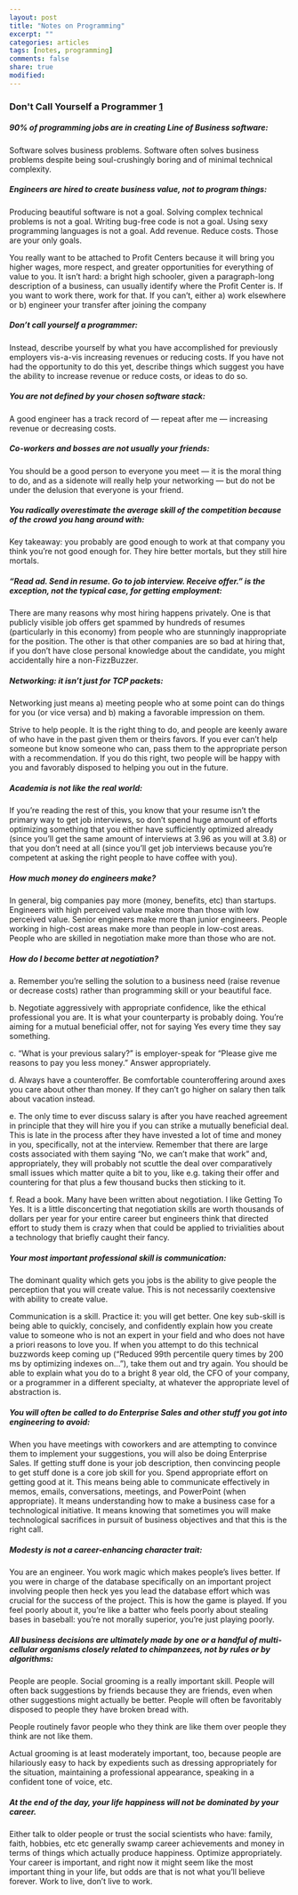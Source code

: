 ```yaml
---
layout: post
title: "Notes on Programming"
excerpt: ""
categories: articles
tags: [notes, programming]
comments: false
share: true
modified:
---
```


### Don't Call Yourself a Programmer [1]

##### 90% of programming jobs are in creating Line of Business software:

Software solves business problems.  Software often solves business problems
despite being soul-crushingly boring and of minimal technical complexity.

##### Engineers are hired to create business value, not to program things:

Producing beautiful software is not a goal.  Solving complex technical problems
is not a goal.  Writing bug-free code is not a goal.  Using sexy programming
languages is not a goal.  Add revenue.  Reduce costs.  Those are your only
goals.

You really want to be attached to Profit Centers because it will bring you
higher wages, more respect, and greater opportunities for everything of value
to you.  It isn’t hard: a bright high schooler, given a paragraph-long
description of a business, can usually identify where the Profit Center is.  If
you want to work there, work for that.  If you can’t, either a) work elsewhere
or b) engineer your transfer after joining the company

##### Don’t call yourself a programmer:

Instead, describe yourself by what you have accomplished for previously
employers vis-a-vis increasing revenues or reducing costs.  If you have not had
the opportunity to do this yet, describe things which suggest you have the
ability to increase revenue or reduce costs, or ideas to do so.

##### You are not defined by your chosen software stack:

A good engineer has a track record of — repeat after me — increasing revenue or
decreasing costs.

##### Co-workers and bosses are not usually your friends:

You should be a good person to everyone you meet — it is the moral thing to do,
and as a sidenote will really help your networking — but do not be under the
delusion that everyone is your friend.

##### You radically overestimate the average skill of the competition because of the crowd you hang around with:

Key takeaway: you probably are good enough to work at that company you think
you’re not good enough for.  They hire better mortals, but they still hire
mortals.

##### “Read ad. Send in resume. Go to job interview. Receive offer.” is the exception, not the typical case, for getting employment:

There are many reasons why most hiring happens privately.  One is that publicly
visible job offers get spammed by hundreds of resumes (particularly in this
economy) from people who are stunningly inappropriate for the position.  The
other is that other companies are so bad at hiring that, if you don’t have
close personal knowledge about the candidate, you might accidentally hire a
non-FizzBuzzer.

##### Networking: it isn’t just for TCP packets:

Networking just means a) meeting people who at some point can do things for you
(or vice versa) and b) making a favorable impression on them.

Strive to help people.  It is the right thing to do, and people are keenly
aware of who have in the past given them or theirs favors.  If you ever can’t
help someone but know someone who can, pass them to the appropriate person with
a recommendation.  If you do this right, two people will be happy with you and
favorably disposed to helping you out in the future.

##### Academia is not like the real world:

If you’re reading the rest of this, you know that your resume isn’t the primary
way to get job interviews, so don’t spend huge amount of efforts optimizing
something that you either have sufficiently optimized already (since you’ll get
the same amount of interviews at 3.96 as you will at 3.8) or that you don’t
need at all (since you’ll get job interviews because you’re competent at asking
the right people to have coffee with you).

##### How much money do engineers make?

In general, big companies pay more (money, benefits, etc) than startups.
Engineers with high perceived value make more than those with low perceived
value.  Senior engineers make more than junior engineers.  People working in
high-cost areas make more than people in low-cost areas.  People who are
skilled in negotiation make more than those who are not.

##### How do I become better at negotiation?

a.  Remember you’re selling the solution to a business need (raise revenue or
decrease costs) rather than programming skill or your beautiful face.

b.  Negotiate aggressively with appropriate confidence, like the ethical
professional you are.  It is what your counterparty is probably doing.  You’re
aiming for a mutual beneficial offer, not for saying Yes every time they say
something.

c.  “What is your previous salary?” is employer-speak for “Please give me
reasons to pay you less money.”  Answer appropriately.

d.  Always have a counteroffer.  Be comfortable counteroffering around axes you
care about other than money.  If they can’t go higher on salary then talk about
vacation instead.

e.  The only time to ever discuss salary is after you have reached agreement in
principle that they will hire you if you can strike a mutually beneficial deal.
This is late in the process after they have invested a lot of time and money in
you, specifically, not at the interview.  Remember that there are large costs
associated with them saying “No, we can’t make that work” and, appropriately,
they will probably not scuttle the deal over comparatively small issues which
matter quite a bit to you, like e.g. taking their offer and countering for that
plus a few thousand bucks then sticking to it.

f.  Read a book.  Many have been written about negotiation.  I like Getting To
Yes.  It is a little disconcerting that negotiation skills are worth thousands
of dollars per year for your entire career but engineers think that directed
effort to study them is crazy when that could be applied to trivialities about
a technology that briefly caught their fancy.

##### Your most important professional skill is communication:

The dominant quality which gets you jobs is the ability to give people the
perception that you will create value.  This is not necessarily coextensive
with ability to create value.

Communication is a skill.  Practice it: you will get better.  One key sub-skill
is being able to quickly, concisely, and confidently explain how you create
value to someone who is not an expert in your field and who does not have a
priori reasons to love you.  If when you attempt to do this technical buzzwords
keep coming up (“Reduced 99th percentile query times by 200 ms by optimizing
indexes on…”), take them out and try again.  You should be able to explain what
you do to a bright 8 year old, the CFO of your company, or a programmer in a
different specialty, at whatever the appropriate level of abstraction is.

##### You will often be called to do Enterprise Sales and other stuff you got into engineering to avoid:

When you have meetings with coworkers and are attempting to convince  them to
implement your suggestions, you will also be doing Enterprise Sales.  If
getting stuff done is your job description, then convincing people to get stuff
done is a core job skill for you.  Spend appropriate effort on getting good at
it.  This means being able to communicate effectively in memos, emails,
conversations, meetings, and PowerPoint (when appropriate).  It means
understanding how to make a business case for a technological initiative.  It
means knowing that sometimes you will make technological sacrifices in pursuit
of business objectives and that this is the right call.

##### Modesty is not a career-enhancing character trait:

You are an engineer.  You work magic which makes people’s lives better.  If you
were in charge of the database specifically on an important project involving
people then heck yes you lead the database effort which was crucial for the
success of the project.  This is how the game is played.  If you feel poorly
about it, you’re like a batter who feels poorly about stealing bases in
baseball: you’re not morally superior, you’re just playing poorly.

##### All business decisions are ultimately made by one or a handful of multi-cellular organisms closely related to chimpanzees, not by rules or by algorithms:

People are people.  Social grooming is a really important skill.  People will
often back suggestions by friends because they are friends, even when other
suggestions might actually be better.  People will often be favoritably
disposed to people they have broken bread with.

People routinely favor people who they think are like them over people they
think are not like them.

Actual grooming is at least moderately important, too, because people are
hilariously easy to hack by expedients such as dressing appropriately for the
situation, maintaining a professional appearance, speaking in a confident tone
of voice, etc.

##### At the end of the day, your life happiness will not be dominated by your career.

Either talk to older people or trust the social scientists who have: family,
faith, hobbies, etc etc generally swamp career achievements and money in terms
of things which actually produce happiness.  Optimize appropriately.  Your
career is important, and right now it might seem like the most important thing
in your life, but odds are that is not what you’ll believe forever.  Work to
live, don’t live to work.


[1]: https://www.kalzumeus.com/2011/10/28/dont-call-yourself-a-programmer/
